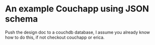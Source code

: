 # An example Couchapp using JSON schema

Push the design doc to a couchdb database, I assume you already know how to do this, if not checkout couchapp or erica.

